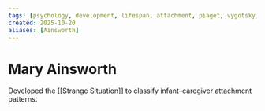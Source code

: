 ```yaml
---
tags: [psychology, development, lifespan, attachment, piaget, vygotsky, adolescence, adulthood, aging, morality]
created: 2025-10-20
aliases: [Ainsworth]
---
```

# Mary Ainsworth

Developed the [[Strange Situation]] to classify infant–caregiver attachment patterns.
